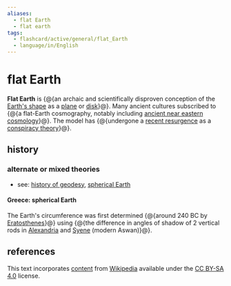 ```yaml
---
aliases:
  - flat Earth
  - flat earth
tags:
  - flashcard/active/general/flat_Earth
  - language/in/English
---
```


# flat Earth

__Flat Earth__ is {@{an archaic and scientifically disproven conception of the [Earth's shape](figure%20of%20the%20Earth.md) as a [plane](Euclidean%20plane.md) or [disk](disk%20(mathematics).md)}@}. Many ancient cultures subscribed to {@{a flat-Earth cosmography, notably including [ancient near eastern cosmology](ancient%20near%20eastern%20cosmology.md)}@}. The model has {@{undergone a [recent resurgence](modern%20flat%20Earth%20beliefs.md) as a [conspiracy theory](conspiracy%20theory.md)}@}. <!--SR:!2025-03-30,209,330!2025-03-21,188,310!2025-02-27,182,310-->

## history

### alternate or mixed theories

- see: [history of geodesy](history%20of%20geodesy.md), [spherical Earth](spherical%20Earth.md)

#### Greece: spherical Earth

The Earth's circumference was first determined {@{around 240 BC by [Eratosthenes](Eratosthenes.md)}@} using {@{the difference in angles of shadow of 2 vertical rods in [Alexandria](Alexandria.md) and [Syene](Aswan.md) (modern Aswan)}@}. <!--SR:!2025-01-30,114,230!2025-06-15,222,270-->

## references

This text incorporates [content](https://en.wikipedia.org/wiki/flat_Earth) from [Wikipedia](Wikipedia.md) available under the [CC BY-SA 4.0](https://creativecommons.org/licenses/by-sa/4.0/) license.
